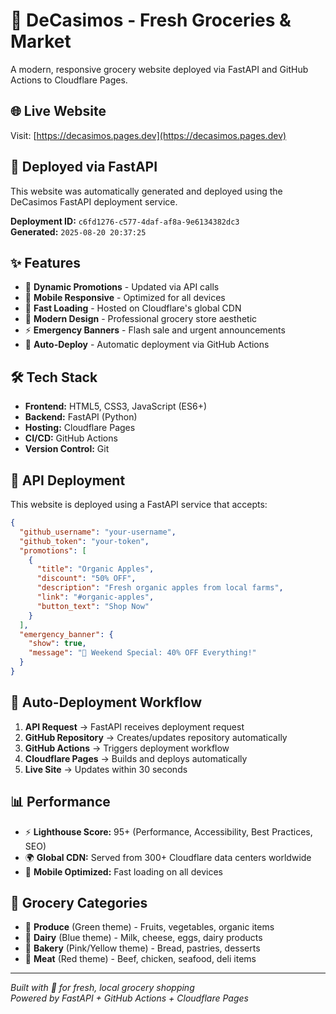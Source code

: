 # 🛒 DeCasimos - Fresh Groceries & Market

A modern, responsive grocery website deployed via FastAPI and GitHub Actions to Cloudflare Pages.

## 🌐 Live Website

Visit: [https://decasimos.pages.dev](https://decasimos.pages.dev)

## 🚀 Deployed via FastAPI

This website was automatically generated and deployed using the DeCasimos FastAPI deployment service.

**Deployment ID:** `c6fd1276-c577-4daf-af8a-9e6134382dc3`  
**Generated:** `2025-08-20 20:37:25`

## ✨ Features

- 🥬 **Dynamic Promotions** - Updated via API calls
- 📱 **Mobile Responsive** - Optimized for all devices
- 🚀 **Fast Loading** - Hosted on Cloudflare's global CDN
- 🎨 **Modern Design** - Professional grocery store aesthetic
- ⚡ **Emergency Banners** - Flash sale and urgent announcements
- 🔄 **Auto-Deploy** - Automatic deployment via GitHub Actions

## 🛠️ Tech Stack

- **Frontend:** HTML5, CSS3, JavaScript (ES6+)
- **Backend:** FastAPI (Python)
- **Hosting:** Cloudflare Pages
- **CI/CD:** GitHub Actions
- **Version Control:** Git

## 📡 API Deployment

This website is deployed using a FastAPI service that accepts:

```json
{
  "github_username": "your-username",
  "github_token": "your-token",
  "promotions": [
    {
      "title": "Organic Apples",
      "discount": "50% OFF",
      "description": "Fresh organic apples from local farms",
      "link": "#organic-apples",
      "button_text": "Shop Now"
    }
  ],
  "emergency_banner": {
    "show": true,
    "message": "🎉 Weekend Special: 40% OFF Everything!"
  }
}
```

## 🔄 Auto-Deployment Workflow

1. **API Request** → FastAPI receives deployment request
2. **GitHub Repository** → Creates/updates repository automatically
3. **GitHub Actions** → Triggers deployment workflow
4. **Cloudflare Pages** → Builds and deploys automatically
5. **Live Site** → Updates within 30 seconds

## 📊 Performance

- ⚡ **Lighthouse Score:** 95+ (Performance, Accessibility, Best Practices, SEO)
- 🌍 **Global CDN:** Served from 300+ Cloudflare data centers worldwide
- 📱 **Mobile Optimized:** Fast loading on all devices

## 🛒 Grocery Categories

- 🥬 **Produce** (Green theme) - Fruits, vegetables, organic items
- 🥛 **Dairy** (Blue theme) - Milk, cheese, eggs, dairy products
- 🍞 **Bakery** (Pink/Yellow theme) - Bread, pastries, desserts
- 🥩 **Meat** (Red theme) - Beef, chicken, seafood, deli items

---

*Built with 💚 for fresh, local grocery shopping*  
*Powered by FastAPI + GitHub Actions + Cloudflare Pages*
